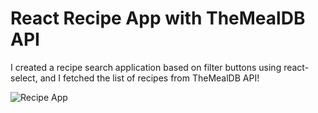 # React Recipe App with TheMealDB API

I created a recipe search application based on filter buttons using react-select, and I fetched the list of recipes from TheMealDB API!

![Recipe App](https://github.com/auliaptru/react_recipe_app/assets/102896996/41164512-f0b6-4458-bfc0-e8ae13cd8c0d)
